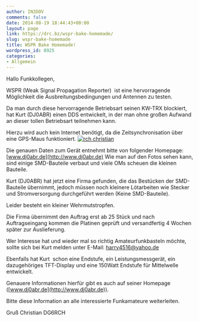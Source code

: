 ```yaml
---
author: IN3DOV
comments: false
date: 2014-08-19 18:44:43+00:00
layout: page
link: https://drc.bz/wspr-bake-homemade/
slug: wspr-bake-homemade
title: WSPR Bake Homemade!
wordpress_id: 8925
categories:
- Allgemein
---
```


Hallo Funkkollegen,

WSPR (Weak Signal Propagation Reporter)  ist eine hervorragende Möglichkeit die Ausbreitungsbedingungen und Antennen zu testen.

Da man durch diese hervorragende Betriebsart seinen KW-TRX blockiert, hat Kurt (DJ0ABR) einen DDS entwickelt,
in der man ohne großen Aufwand an dieser tollen Betriebsart teilnehmen kann.

Hierzu wird auch kein Internet benötigt, da die Zeitsynchronisation über eine GPS-Maus funktioniert.
[![rch christian](https://drc.bz/wp-content/uploads/2014/08/rch-christian-300x226.jpg)](https://drc.bz/wp-content/uploads/2014/08/rch-christian.jpg)

Die genauen Daten zum Gerät entnehmt bitte von folgender Homepage:  [www.dj0abr.de](http://www.dj0abr.de)
Wie man auf den Fotos sehen kann, sind einige SMD-Bauteile verbaut und viele OMs scheuen die kleinen Bauteile.

Kurt (DJ0ABR) hat jetzt eine Firma gefunden, die das Bestücken der SMD-Bauteile übernimmt,
jedoch müssen noch kleinere Lötarbeiten wie Stecker und Stromversorgung durchgeführt werden (Keine SMD-Bauteile).

Leider besteht ein kleiner Wehrmutstropfen.

Die Firma übernimmt den Auftrag erst ab 25 Stück und nach Auftragseingang kommen die Platinen
geprüft und versandfertig 4 Wochen später zur Auslieferung.

Wer Interesse hat und wieder mal so richtig Amateurfunkbasteln möchte, sollte sich bei Kurt melden unter
E-Mail: [harry4516@yahoo.de](mailto:harry4516@yahoo.de)

Ebenfalls hat Kurt  schon eine Endstufe, ein Leistungsmessgerät, ein dazugehöriges TFT-Display und eine 150Watt Endstufe für Mittelwelle entwickelt.

Genauere Informationen hierfür gibt es auch auf seiner Homepage  ([www.dj0abr.de](http://www.dj0abr.de)).

Bitte diese Information an alle interessierte Funkamateure weiterleiten.

Gruß
Christian
DG6RCH
